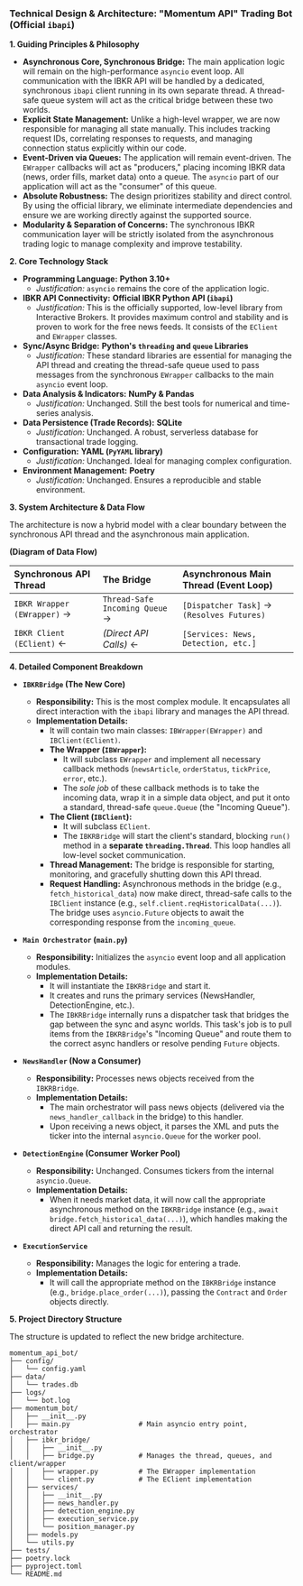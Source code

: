 ### **Technical Design & Architecture: "Momentum API" Trading Bot (Official `ibapi`)**

**1. Guiding Principles & Philosophy**

*   **Asynchronous Core, Synchronous Bridge:** The main application logic will remain on the high-performance `asyncio` event loop. All communication with the IBKR API will be handled by a dedicated, synchronous `ibapi` client running in its own separate thread. A thread-safe queue system will act as the critical bridge between these two worlds.
*   **Explicit State Management:** Unlike a high-level wrapper, we are now responsible for managing all state manually. This includes tracking request IDs, correlating responses to requests, and managing connection status explicitly within our code.
*   **Event-Driven via Queues:** The application will remain event-driven. The `EWrapper` callbacks will act as "producers," placing incoming IBKR data (news, order fills, market data) onto a queue. The `asyncio` part of our application will act as the "consumer" of this queue.
*   **Absolute Robustness:** The design prioritizes stability and direct control. By using the official library, we eliminate intermediate dependencies and ensure we are working directly against the supported source.
*   **Modularity & Separation of Concerns:** The synchronous IBKR communication layer will be strictly isolated from the asynchronous trading logic to manage complexity and improve testability.

**2. Core Technology Stack**

*   **Programming Language:** **Python 3.10+**
    *   *Justification:* `asyncio` remains the core of the application logic.
*   **IBKR API Connectivity:** **Official IBKR Python API (`ibapi`)**
    *   *Justification:* This is the officially supported, low-level library from Interactive Brokers. It provides maximum control and stability and is proven to work for the free news feeds. It consists of the `EClient` and `EWrapper` classes.
*   **Sync/Async Bridge:** **Python's `threading` and `queue` Libraries**
    *   *Justification:* These standard libraries are essential for managing the API thread and creating the thread-safe queue used to pass messages from the synchronous `EWrapper` callbacks to the main `asyncio` event loop.
*   **Data Analysis & Indicators:** **NumPy & Pandas**
    *   *Justification:* Unchanged. Still the best tools for numerical and time-series analysis.
*   **Data Persistence (Trade Records):** **SQLite**
    *   *Justification:* Unchanged. A robust, serverless database for transactional trade logging.
*   **Configuration:** **YAML (`PyYAML` library)**
    *   *Justification:* Unchanged. Ideal for managing complex configuration.
*   **Environment Management:** **Poetry**
    *   *Justification:* Unchanged. Ensures a reproducible and stable environment.

**3. System Architecture & Data Flow**

The architecture is now a hybrid model with a clear boundary between the synchronous API thread and the asynchronous main application.

**(Diagram of Data Flow)**

| **Synchronous API Thread** | **The Bridge** | **Asynchronous Main Thread (Event Loop)** |
| :--- | :--- | :--- |
| `IBKR Wrapper (EWrapper)` -> | `Thread-Safe Incoming Queue` -> | `[Dispatcher Task]` -> `(Resolves Futures)` |
| `IBKR Client (EClient)` <- | *(Direct API Calls)* <- | `[Services: News, Detection, etc.]` |

**4. Detailed Component Breakdown**

*   **`IBKRBridge` (The New Core)**
    *   **Responsibility:** This is the most complex module. It encapsulates all direct interaction with the `ibapi` library and manages the API thread.
    *   **Implementation Details:**
        *   It will contain two main classes: `IBWrapper(EWrapper)` and `IBClient(EClient)`.
        *   **The Wrapper (`IBWrapper`):**
            *   It will subclass `EWrapper` and implement all necessary callback methods (`newsArticle`, `orderStatus`, `tickPrice`, `error`, etc.).
            *   The *sole job* of these callback methods is to take the incoming data, wrap it in a simple data object, and put it onto a standard, thread-safe `queue.Queue` (the "Incoming Queue").
        *   **The Client (`IBClient`):**
            *   It will subclass `EClient`.
            *   The `IBKRBridge` will start the client's standard, blocking `run()` method in a **separate `threading.Thread`**. This loop handles all low-level socket communication.
        *   **Thread Management:** The bridge is responsible for starting, monitoring, and gracefully shutting down this API thread.
        *   **Request Handling:** Asynchronous methods in the bridge (e.g., `fetch_historical_data`) now make direct, thread-safe calls to the `IBClient` instance (e.g., `self.client.reqHistoricalData(...)`). The bridge uses `asyncio.Future` objects to await the corresponding response from the `incoming_queue`.

*   **`Main Orchestrator` (`main.py`)**
    *   **Responsibility:** Initializes the `asyncio` event loop and all application modules.
    *   **Implementation Details:**
        *   It will instantiate the `IBKRBridge` and start it.
        *   It creates and runs the primary services (NewsHandler, DetectionEngine, etc.).
        *   The `IBKRBridge` internally runs a dispatcher task that bridges the gap between the sync and async worlds. This task's job is to pull items from the `IBKRBridge`'s "Incoming Queue" and route them to the correct async handlers or resolve pending `Future` objects.

*   **`NewsHandler` (Now a Consumer)**
    *   **Responsibility:** Processes news objects received from the `IBKRBridge`.
    *   **Implementation Details:**
        *   The main orchestrator will pass news objects (delivered via the `news_handler_callback` in the bridge) to this handler.
        *   Upon receiving a news object, it parses the XML and puts the ticker into the internal `asyncio.Queue` for the worker pool.

*   **`DetectionEngine` (Consumer Worker Pool)**
    *   **Responsibility:** Unchanged. Consumes tickers from the internal `asyncio.Queue`.
    *   **Implementation Details:**
        *   When it needs market data, it will now call the appropriate asynchronous method on the `IBKRBridge` instance (e.g., `await bridge.fetch_historical_data(...)`), which handles making the direct API call and returning the result.

*   **`ExecutionService`**
    *   **Responsibility:** Manages the logic for entering a trade.
    *   **Implementation Details:**
        *   It will call the appropriate method on the `IBKRBridge` instance (e.g., `bridge.place_order(...)`), passing the `Contract` and `Order` objects directly.

**5. Project Directory Structure**

The structure is updated to reflect the new bridge architecture.

```
momentum_api_bot/
├── config/
│   └── config.yaml
├── data/
│   └── trades.db
├── logs/
│   └── bot.log
├── momentum_bot/
│   ├── __init__.py
│   ├── main.py                 # Main asyncio entry point, orchestrator
│   ├── ibkr_bridge/
│   │   ├── __init__.py
│   │   ├── bridge.py           # Manages the thread, queues, and client/wrapper
│   │   ├── wrapper.py          # The EWrapper implementation
│   │   └── client.py           # The EClient implementation
│   ├── services/
│   │   ├── __init__.py
│   │   ├── news_handler.py
│   │   ├── detection_engine.py
│   │   ├── execution_service.py
│   │   └── position_manager.py
│   ├── models.py
│   └── utils.py
├── tests/
├── poetry.lock
├── pyproject.toml
└── README.md
```